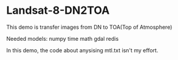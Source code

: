 # Landsat-8-DN2TOA
This demo is transfer images from DN to TOA(Top of Atmosphere)

Needed models:
numpy
time 
math
gdal
redis

In this  demo, the code about anysising mtl.txt isn't my effort.
